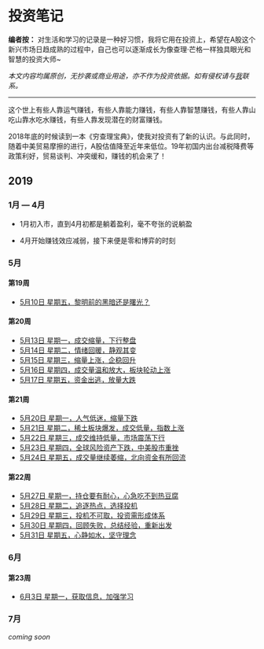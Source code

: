 # 投资笔记



**编者按：** 对生活和学习的记录是一种好习惯，我将它用在投资上，希望在A股这个新兴市场日趋成熟的过程中，自己也可以逐渐成长为像查理·芒格一样独具眼光和智慧的投资大师~

*本文内容均属原创，无抄袭或商业用途，亦不作为投资依据。如有侵权请与[我](mailto:vipyangtuo@gmail.com)联系。*

---





这个世上有些人靠运气赚钱，有些人靠能力赚钱，有些人靠智慧赚钱，有些人靠山吃山靠水吃水赚钱，有些人靠发现潜在的财富赚钱。

2018年底的时候读到一本《穷查理宝典》，使我对投资有了新的认识。与此同时，随着中美贸易摩擦的进行，A股估值降至近年来低位。19年初国内出台减税降费等政策利好，贸易谈判、冲突缓和，赚钱的机会来了！



## 2019

### 1月 — 4月

- 1月初入市，直到4月初都是躺着盈利，毫不夸张的说躺盈

- 4月开始赚钱效应减弱，接下来便是零和博弈的时刻

### 5月

#### 第19周

- [5月10日 星期五，黎明前的黑暗还是曙光？](https://github.com/gdoggy/investment-diary/blob/master/2019/0511.md)

#### 第20周

- [5月13日 星期一，成交缩量，下行整盘](https://github.com/gdoggy/investment-diary/blob/master/2019/0513.md)
- [5月14日 星期二，情绪回暖，静观其变](https://github.com/gdoggy/investment-diary/blob/master/2019/0514.md)
- [5月15日 星期三，缩量上涨，企稳回升](https://github.com/gdoggy/investment-diary/blob/master/2019/0515.md)
- [5月16日 星期四，成交量温和放大，板块轮动上涨](https://github.com/gdoggy/investment-diary/blob/master/2019/0516.md)
- [5月17日 星期五，资金出逃，放量大跌](https://github.com/gdoggy/investment-diary/blob/master/2019/0517.md)

#### 第21周

- [5月20日 星期一，人气低迷，缩量下跌](https://github.com/gdoggy/investment-diary/blob/master/2019/0520.md)
- [5月21日 星期二，稀土板块爆发，成交低量，指数上涨](https://github.com/gdoggy/investment-diary/blob/master/2019/0521.md)
- [5月22日 星期三，成交维持低量，市场震荡下行](https://github.com/gdoggy/investment-diary/blob/master/2019/0522.md)
- [5月23日 星期四，全球风险资产下跌，中美股市重挫](https://github.com/gdoggy/investment-diary/blob/master/2019/0523.md)
- [5月24日 星期五，成交量继续萎缩，北向资金有所回流](https://github.com/gdoggy/investment-diary/blob/master/2019/0524.md)

#### 第22周

- [5月27日 星期一，持仓要有耐心，心急吃不到热豆腐](https://github.com/gdoggy/investment-diary/blob/master/2019/0527.md)
- [5月28日 星期二，追逐热点，选择投机](https://github.com/gdoggy/investment-diary/blob/master/2019/0528.md)
- [5月29日 星期三，投机不可取，投资需形成体系](https://github.com/gdoggy/investment-diary/blob/master/2019/0529.md)
- [5月30日 星期四，回顾失败，总结经验，重新出发](https://github.com/gdoggy/investment-diary/blob/master/2019/0530.md)
- [5月31日 星期五，心静如水，坚守理念](https://github.com/gdoggy/investment-diary/blob/master/2019/0531.md)

### 6月

#### 第23周

- [6月3日 星期一，获取信息，加强学习](https://github.com/gdoggy/investment-diary/blob/master/2019/0603.md)



### 7月

*coming soon*

